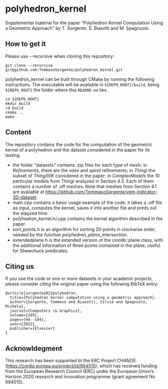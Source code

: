 # polyhedron_kernel

Supplemental material for the paper "Polyhedron Kernel Computation Using a Geometric Approach" by T. Sorgente, S. Biasotti and M. Spagnuolo.

## How to get it 

Please use --recursive when cloning this repository:

```
git clone --recursive git@github.com:TommasoSorgente/polyhedron_kernel.git
```
polyhedron_kernel can be built through CMake by running the following instructions.
The executable will be available in `${REPO_ROOT}/build`, being `${REPO_ROOT}` the folder where this `README.md` lies. 

```
cd ${REPO_ROOT}
mkdir build
cd build
cmake ..
make
```

## Content
The repository contains the code for the computation of the geometric kernel of a polyhedron and the dataset considered in the paper for its testing.
- the folder "datasets" contains .zip files for each type of mesh: in _Refinements_, there are the _vase_ and _spiral_ refinements; in _Thingi_ the subset of _Thingi10K_ considered in the paper; in _ComplexModels_ the 10 particular models from _Thingi_ analyzed in Section 4.3. Each of them contains a number of .off meshes. Note that meshes from Section 4.1 are available at https://github.com/TommasoSorgente/vem-indicator-3D-dataset.
- main.cpp contains a basic usage example of the code: it takes a .off file as input, computes the kernel, saves it into another file and prints out the elapsed time.
- polyhedron_kernel.h/.cpp contains the kernel algorithm described in the paper.
- sort_points.h is an algorithm for sorting 2D points in clockwise order, needed by the function _polyhedron_plane_intersection_.
- extendedplane.h is the extended version of the cinolib::plane class, with the additional information of three points contained in the plane, useful for Shewchuck predicates.

## Citing us
If you use the code or one or more datasets in your academic projects, please consider citing the original paper using the following BibTeX entry:

```
@article{sorgente2022polyhedron,
  title={Polyhedron kernel computation using a geometric approach},
  author={Sorgente, Tommaso and Biasotti, Silvia and Spagnuolo, Michela},
  journal={Computers \& Graphics},
  volume={105},
  pages={94--104},
  year={2022},
  publisher={Elsevier}
}
```

## Acknowldegment
This research has been supported bt the ERC Project CHANGE (https://cordis.europa.eu/project/id/694515), which has received funding from the European Research Council (ERC) under the European Union’s Horizon 2020 research and innovation programme (grant agreement No 694515).
